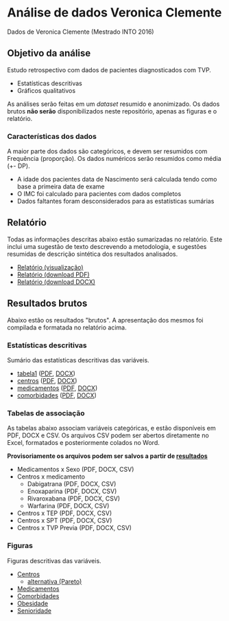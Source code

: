 # Análise de dados Veronica Clemente

Dados de Veronica Clemente (Mestrado INTO 2016)

## Objetivo da análise ##

Estudo retrospectivo com dados de pacientes diagnosticados com TVP.

- Estatísticas descritivas
- Gráficos qualitativos

As análises serão feitas em um *dataset* resumido e anonimizado. Os dados brutos **não serão** disponibilizados neste repositório, apenas as figuras e o relatório.

### Características dos dados ###

A maior parte dos dados são categóricos, e devem ser resumidos com Frequência (proporção). Os dados numéricos serão resumidos como média (+- DP).

- A idade dos pacientes data de Nascimento será calculada tendo como base a primeira data de exame
- O IMC foi calculado para pacientes com dados completos
- Dados faltantes foram desconsiderados para as estatísticas sumárias

## Relatório ##

Todas as informações descritas abaixo estão sumarizadas no relatório. Este inclui uma sugestão de texto descrevendo a metodologia, e sugestões resumidas de descrição sintética dos resultados analisados.

- [Relatório (visualização)][]
- [Relatório (download PDF)][]
- [Relatório (download DOCX)][]

[Relatório (visualização)]: relatorio/analise_dados_VC_2016.md
[Relatório (download PDF)]: relatorio/analise_dados_VC_2016.pdf?raw=true
[Relatório (download DOCX)]: relatorio/analise_dados_VC_2016.docx?raw=true

## Resultados brutos ##

Abaixo estão os resultados "brutos". A apresentação dos mesmos foi compilada e formatada no relatório acima.

### Estatísticas descritivas ###

Sumário das estatísticas descritivas das variáveis.

- [tabela1][tabela1-viz] ([PDF][tabela1-pdf], [DOCX][tabela1-docx])
- [centros][centros-viz] ([PDF][centros-pdf], [DOCX][centros-docx])
- [medicamentos][med-viz] ([PDF][med-pdf], [DOCX][med-docx])
- [comorbidades][comorb-viz] ([PDF][comorb-pdf], [DOCX][comorb-docx])

[tabela1-viz]: resultados/tabela1.md
[tabela1-pdf]: resultados/tabela1.pdf?raw=true
[tabela1-docx]: resultados/tabela1.docx?raw=true
[centros-viz]: resultados/centros.md
[centros-pdf]: resultados/centros.pdf?raw=true
[centros-docx]: resultados/centros.docx?raw=true
[med-viz]: resultados/medicamentos.md
[med-pdf]: resultados/medicamentos.pdf?raw=true
[med-docx]: resultados/medicamentos.docx?raw=true
[comorb-viz]: resultados/comorbidades.md
[comorb-pdf]: resultados/comorbidades.pdf?raw=true
[comorb-docx]:  resultados/comorbidades.docx?raw=true

### Tabelas de associação ###

As tabelas abaixo associam variáveis categóricas, e estão disponíveis em PDF, DOCX e CSV.
Os arquivos CSV podem ser abertos diretamente no Excel, formatados e posteriormente colados no Word.

**Provisoriamente os arquivos podem ser salvos a partir de [resultados][]**

[resultados]: resultados/

- Medicamentos x Sexo (PDF, DOCX, CSV)
- Centros x medicamento
    - Dabigatrana (PDF, DOCX, CSV)
    - Enoxaparina (PDF, DOCX, CSV)
    - Rivaroxabana (PDF, DOCX, CSV)
    - Warfarina (PDF, DOCX, CSV)
- Centros x TEP (PDF, DOCX, CSV)
- Centros x SPT (PDF, DOCX, CSV)
- Centros x TVP Previa (PDF, DOCX, CSV)

### Figuras ###

Figuras descritivas das variáveis.

- [Centros][centros-alt]
    - [alternativa (Pareto)][centros-fig]
- [Medicamentos][med-fig]
- [Comorbidades][comorb-fig]
- [Obesidade][obesidade-fig]
- [Senioridade][idoso-fig]

[centros-fig]: graficos/centros.png?raw=true
[centros-alt]: graficos/centros_o_alfabetica.png?raw=true
[med-fig]: graficos/medicamentos.png?raw=true
[comorb-fig]: graficos/comorbidades.png?raw=true
[obesidade-fig]: graficos/obeso.png
[idoso-fig]: graficos/idoso.png
